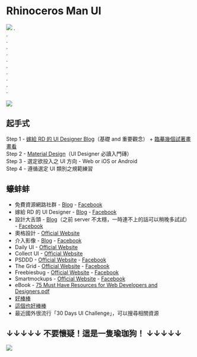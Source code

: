 # Rhinoceros Man UI

<img src="https://upload.cc/i1/2018/02/25/czF6VS.png">
.<br>
.<br>
.<br>
.<br>
.<br>
.<br>
.<br>
.<br>
.<br>
.<br>
.<br>
<br>
<img src="https://upload.cc/i1/2018/02/25/Tnq23G.gif">

## 起手式

Step 1 - [嫁給 RD 的 UI Designer Blog](https://blog.akanelee.me/)（基礎 and 重要觀念） + [臨摹幾個試著畫畫看](https://www.freepik.com/free-psd)
<br>Step 2 - [Material Design](https://material.io/guidelines/)（UI Designer 必讀入門磚）
<br>Step 3 - 選定欲投入之 UI 方向 - Web or iOS or Android
<br>Step 4 - 遵循選定 UI 類別之規範練習

## 蠔蚌蚌

* 免費資源網路社群 - [Blog](https://free.com.tw/) - [Facebook](https://www.facebook.com/freegroup/)
* 嫁給 RD 的 UI Designer - [Blog](https://blog.akanelee.me/) - [Facebook](https://www.facebook.com/uiux.akane/)
* 設計大舌頭 - [Blog](https://designtongue.me/)（之前 server 不太穩，一時連不上的話可以稍晚多試試） - [Facebook](https://www.facebook.com/designtongue/)
* 奧格設計 - [Official Website](https://ogdesign.tw/resources#?category=web-desgin)
* 介入影像 - [Blog](https://jiemr.com/) - [Facebook](https://www.facebook.com/jieidv/)
* Daily UI - [Official Website](http://www.dailyui.co/)
* Collect UI - [Official Website](http://collectui.com/)
* PSDDD - [Official Website](https://psddd.co/) - [Facebook](https://www.facebook.com/psddd.co/)
* The Grid - [Official Website](https://thegrid.io/) - [Facebook](https://www.facebook.com/thegridio/)
* Freebiesbug - [Official Website](https://freebiesbug.com/) - [Facebook](https://www.facebook.com/freebiesbug/)
* Smartmockups - [Official Website](https://smartmockups.com/) - [Facebook](https://www.facebook.com/smartmockups/)
* eBook - [75 Must Have Resources for Web Developers and Designers.pdf](https://quip.com/-/blob/SFFAAA37TY5/VDCfvDWfHB3lDimW9mL6aQ?s=fv06Arbz53WG&name=75%20Must%20Have%20Resources%20for%20Web%20Developers%20and%20Designers.pdf)
* [好棒棒](https://www.facebook.com/ps.philip.mantofa/)
* [這個也好棒棒](https://www.facebook.com/vKa0843x/)
* 最近國外很流行「30 Days UI Challenge」，可以搜尋相關資源

## ↓↓↓↓↓ 不要懷疑！這是一隻瑜珈狗！ ↓↓↓↓↓
<img src="https://upload.cc/i1/2018/02/25/FMHjwg.jpg">

